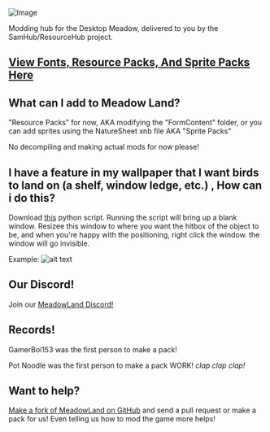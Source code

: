![Image](https://cdn.discordapp.com/attachments/702937727754043473/703296452004282538/BCw65lm_50x.png)

Modding hub for the Desktop Meadow, delivered to you by the SamHub/ResourceHub project.

## [View Fonts, Resource Packs, And Sprite Packs Here](rp/index/INDEX.md)

## What can I add to Meadow Land?
"Resource Packs" for now, AKA modifying the "FormContent" folder, or you can add sprites using the NatureSheet xnb file AKA "Sprite Packs"

No decompiling and making actual mods for now please!

## I have a feature in my wallpaper that I want birds to land on (a shelf, window ledge, etc.) , How can i do this?
Download [this](https://github.com/Moonaliss1/desktopmeadowtool/releases/download/v1/blank.pyw) python script.
Running the script will bring up a blank window. Resizee this window to where you want the hitbox of the object to be, and when you're happy with the positioning, right click the window. the window will go invisible.

Example:
![alt text](https://i.ibb.co/WtHhdgj/2020-04-26-19-00-16.gif)

## Our Discord!

Join our [MeadowLand Discord!](https://discord.gg/AYRn9WG)

## Records!
GamerBoi153 was the first person to make a pack!

Pot Noodle was the first person to make a pack WORK! *clap clap clap!*

## Want to help?

[Make a fork of MeadowLand on GitHub](https://github.com/UnofficialSamHub/MeadowLand/) and send a pull request or make a pack for us! Even telling us how to mod the game more helps!
